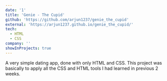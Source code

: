 ```yaml
---
date: '1'
title: 'Genie - The Cupid'
github: 'https://github.com/arjun1237/genie_the_cupid'
external: 'https://arjun1237.github.io/genie_the_cupid/'
tech:
  - HTML
  - CSS
company: ''
showInProjects: true
---
```


A very simple dating app, done with only HTML and CSS. This project was basically to apply all the CSS and HTML tools I had learned in previous 2 weeks.
